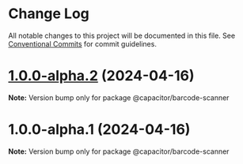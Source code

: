 # Change Log

All notable changes to this project will be documented in this file.
See [Conventional Commits](https://conventionalcommits.org) for commit guidelines.

# [1.0.0-alpha.2](/compare/v1.0.0-alpha.1...v1.0.0-alpha.2) (2024-04-16)

**Note:** Version bump only for package @capacitor/barcode-scanner





# 1.0.0-alpha.1 (2024-04-16)

**Note:** Version bump only for package @capacitor/barcode-scanner
